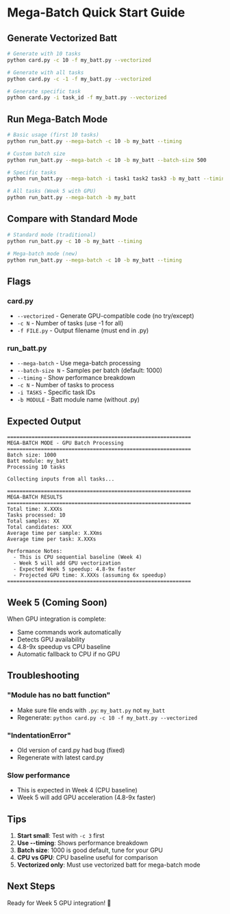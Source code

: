 # Mega-Batch Quick Start Guide

## Generate Vectorized Batt

```bash
# Generate with 10 tasks
python card.py -c 10 -f my_batt.py --vectorized

# Generate with all tasks
python card.py -c -1 -f my_batt.py --vectorized

# Generate specific task
python card.py -i task_id -f my_batt.py --vectorized
```

## Run Mega-Batch Mode

```bash
# Basic usage (first 10 tasks)
python run_batt.py --mega-batch -c 10 -b my_batt --timing

# Custom batch size
python run_batt.py --mega-batch -c 10 -b my_batt --batch-size 500

# Specific tasks
python run_batt.py --mega-batch -i task1 task2 task3 -b my_batt --timing

# All tasks (Week 5 with GPU)
python run_batt.py --mega-batch -b my_batt
```

## Compare with Standard Mode

```bash
# Standard mode (traditional)
python run_batt.py -c 10 -b my_batt --timing

# Mega-batch mode (new)
python run_batt.py --mega-batch -c 10 -b my_batt --timing
```

## Flags

### card.py
- `--vectorized` - Generate GPU-compatible code (no try/except)
- `-c N` - Number of tasks (use -1 for all)
- `-f FILE.py` - Output filename (must end in .py)

### run_batt.py
- `--mega-batch` - Use mega-batch processing
- `--batch-size N` - Samples per batch (default: 1000)
- `--timing` - Show performance breakdown
- `-c N` - Number of tasks to process
- `-i TASKS` - Specific task IDs
- `-b MODULE` - Batt module name (without .py)

## Expected Output

```
============================================================
MEGA-BATCH MODE - GPU Batch Processing
============================================================
Batch size: 1000
Batt module: my_batt
Processing 10 tasks

Collecting inputs from all tasks...

============================================================
MEGA-BATCH RESULTS
============================================================
Total time: X.XXXs
Tasks processed: 10
Total samples: XX
Total candidates: XXX
Average time per sample: X.XXms
Average time per task: X.XXXs

Performance Notes:
  - This is CPU sequential baseline (Week 4)
  - Week 5 will add GPU vectorization
  - Expected Week 5 speedup: 4.8-9x faster
  - Projected GPU time: X.XXXs (assuming 6x speedup)
============================================================
```

## Week 5 (Coming Soon)

When GPU integration is complete:
- Same commands work automatically
- Detects GPU availability
- 4.8-9x speedup vs CPU baseline
- Automatic fallback to CPU if no GPU

## Troubleshooting

### "Module has no batt function"
- Make sure file ends with `.py`: `my_batt.py` not `my_batt`
- Regenerate: `python card.py -c 10 -f my_batt.py --vectorized`

### "IndentationError"
- Old version of card.py had bug (fixed)
- Regenerate with latest card.py

### Slow performance
- This is expected in Week 4 (CPU baseline)
- Week 5 will add GPU acceleration (4.8-9x faster)

## Tips

1. **Start small**: Test with `-c 3` first
2. **Use --timing**: Shows performance breakdown
3. **Batch size**: 1000 is good default, tune for your GPU
4. **CPU vs GPU**: CPU baseline useful for comparison
5. **Vectorized only**: Must use vectorized batt for mega-batch mode

## Next Steps

Ready for Week 5 GPU integration! 🚀
